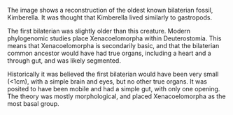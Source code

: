 The image shows a reconstruction of the oldest known bilaterian fossil, Kimberella. It was thought that Kimberella lived similarly to gastropods. 

The first bilaterian was slightly older than this creature. Modern phylogenomic studies place Xenacoelomorpha within Deuterostomia. This means that Xenacoelomorpha is secondarily basic, and that the bilaterian common ancestor would have had true organs, including a heart and a through gut, and was likely segmented.

Historically it was believed the first bilaterian would have been very small (<1cm), with a simple brain and eyes, but no other true organs. It was posited to have been mobile and had a simple gut, with only one opening. The theory was mostly morphological, and placed Xenacoelomorpha as the most basal group.